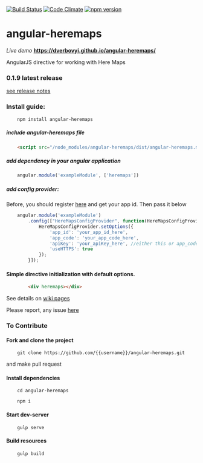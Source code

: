 [![Build Status](https://travis-ci.org/dverbovyi/angular-heremaps.svg?branch=master)](https://travis-ci.org/dverbovyi/angular-heremaps) 
[![Code Climate](https://codeclimate.com/github/dverbovyi/angular-heremaps/badges/gpa.svg)](https://codeclimate.com/github/dverbovyi/angular-heremaps)
[![npm version](https://badge.fury.io/js/angular-heremaps.svg)](https://badge.fury.io/js/angular-heremaps)


# angular-heremaps
*Live demo* **https://dverbovyi.github.io/angular-heremaps/**

AngularJS directive for working with Here Maps

### 0.1.9 latest release
[see release notes](https://github.com/dverbovyi/angular-heremaps/releases/tag/v0.1.9)

### Install guide:

        npm install angular-heremaps

##### include angular-heremaps file

```html
    <script src="/node_modules/angular-heremaps/dist/angular-heremaps.min.js" type="text/javascript"></script>
```
    
##### add dependency in your angular application

```javascript 
    angular.module('exampleModule', ['heremaps'])
```
        
##### add config provider:
Before, you should register [here](https://developer.here.com/plans/api/consumer-mapping) and get your app id. Then pass it below

```javascript
    angular.module('exampleModule')
        .config(["HereMapsConfigProvider", function(HereMapsConfigProvider) {
            HereMapsConfigProvider.setOptions({
                'app_id': 'your_app_id_here',
                'app_code': 'your_app_code_here',
                'apiKey': 'your_apiKey_here', //either this or app_code for compatibility
                'useHTTPS': true
            });
        }]);
```

#### Simple directive initialization with default options.

```html
        <div heremaps></div>
```

See details on [wiki pages](https://github.com/dverbovyi/angular-heremaps/wiki)

Please report, any issue [here](https://github.com/dverbovyi/angular-heremaps/issues)


### To Contribute

#### Fork and clone the project
        git clone https://github.com/{{username}}/angular-heremaps.git
        
and make pull request

#### Install dependencies
        cd angular-heremaps

        npm i

#### Start dev-server

        gulp serve

#### Build resources

        gulp build
      
